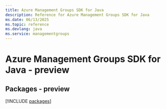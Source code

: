 ```yaml
---
title: Azure Management Groups SDK for Java
description: Reference for Azure Management Groups SDK for Java
ms.date: 06/13/2025
ms.topic: reference
ms.devlang: java
ms.service: managementgroups
---
```

# Azure Management Groups SDK for Java - preview
## Packages - preview
[!INCLUDE [packages](management-groups-index.md)]
